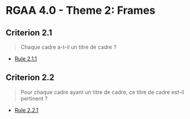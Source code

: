 # RGAA 4.0 - Theme 2: Frames

## Criterion 2.1

> Chaque cadre a-t-il un titre de cadre ?

* [Rule 2.1.1](Rule-2-1-1.md)

## Criterion 2.2

> Pour chaque cadre ayant un titre de cadre, ce titre de cadre est-il pertinent ?

* [Rule 2.2.1](Rule-2-2-1.md)


